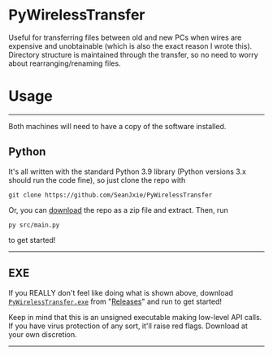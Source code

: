 # PyWirelessTransfer
Useful for transferring files between old and new PCs when wires are expensive and unobtainable (which is also the exact reason I wrote this).
Directory structure is maintained through the transfer, so no need to worry about rearranging/renaming files.

# Usage
---
Both machines will need to have a copy of the software installed.
## Python
It's all written with the standard Python 3.9 library (Python versions 3.x should run the code fine), so just clone the repo with
```
git clone https://github.com/SeanJxie/PyWirelessTransfer
```
Or, you can [download](https://github.com/SeanJxie/PyWirelessTransfer/archive/refs/heads/main.zip) the repo as a zip file and extract.
Then, run
```
py src/main.py
```
to get started!

---
## EXE
If you REALLY don't feel like doing what is shown above, download [`PyWirelessTransfer.exe`](https://github.com/SeanJxie/PyWirelessTransfer/releases/download/v1.0/PyWirelessTransfer.exe)  from "[Releases](https://github.com/SeanJxie/PyWirelessTransfer/releases/tag/v1.0)" and run to get started!

Keep in mind that this is an unsigned executable making low-level API calls. If you have virus protection of any sort, it'll raise red flags. Download at your own discretion.

---
